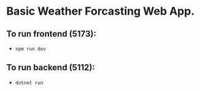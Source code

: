 # Basic Weather Forcasting Web App.

## To run frontend (5173):
- `npm run dev`

## To run backend (5112):
- `dotnet run`